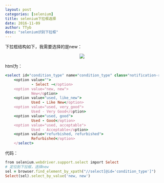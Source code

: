 ```yaml
---
layout: post
categories: [selenium]
title: selenium下拉框选择
date: 2016-11-09
author: TTyb
desc: "selenium识别下拉框"
---
```


下拉框结构如下，我需要选择的是new：

<p style="text-align:center"><img src="/static/postimage/selenium/dropdown/996148-20161109103259811-1108081807.png" class="img-responsive center-block"/></p>

html为：

~~~ruby
<select id="condition_type" name="condition_type" class="notification-required notification-required-unknown">
    <option value="">
            - Select -</option>
    <option value="new, new">
            New</option>
    <option value="used, like_new">
            Used - Like New</option>
    <option value="used, very_good">
            Used - Very Good</option>
    <option value="used, good">
            Used - Good</option>
    <option value="used, acceptable">
            Used - Acceptable</option>
    <option value="refurbished, refurbished">
            Refurbished</option>
    </select>
~~~

代码：

~~~ruby
from selenium.webdriver.support.select import Select
# 定位到下拉框，选择new
sel = browser.find_element_by_xpath("//select[@id='condition_type']")
Select(sel).select_by_value('new, new')
~~~